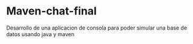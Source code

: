 # Maven-chat-final
Desarrollo de una aplicacion de consola para poder simular una base de datos usando java y maven
